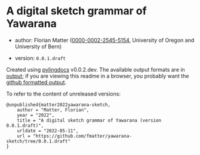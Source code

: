 # A digital sketch grammar of Yawarana

* author: Florian Matter ([0000-0002-2545-5154](https://orcid.org/0000-0002-2545-5154), University of Oregon and University of Bern)

* version: `0.0.1.draft`

Created using [pylingdocs](https://github.com/fmatter/pylingdocs/) v0.0.2.dev.
The available output formats are in [output](./output); if you are viewing this readme
in a browser, you probably want the [github formatted output](./output/github).

To refer to the content of unreleased versions:

```
@unpublished{matter2022yawarana-sketch,
    author = "Matter, Florian",
    year = "2022",
    title = "A digital sketch grammar of Yawarana (version 0.0.1.draft)",
    urldate = "2022-05-11",
    url = "https://github.com/fmatter/yawarana-sketch/tree/0.0.1.draft"
}
```